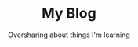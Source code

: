 ---
layout: list
title: My Blog
subtitle: Oversharing about things I'm learning
list_items: posts # This is the collection name (accessed by site.{list_items})
---